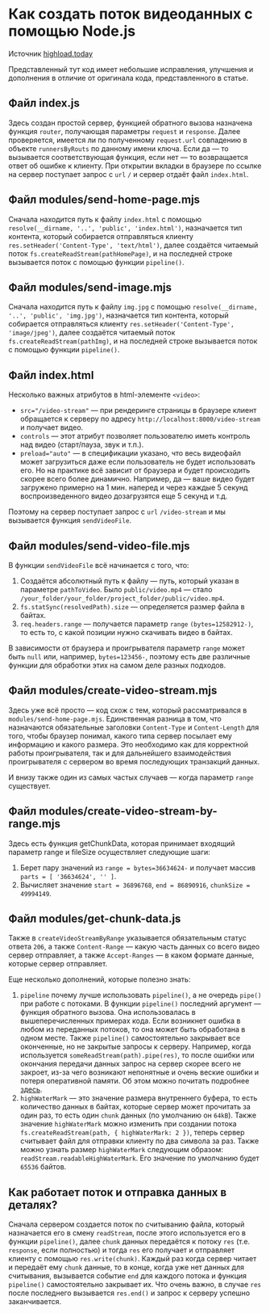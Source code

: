 # Как создать поток видеоданных с помощью Node.js

Источник [highload.today](https://highload.today/blogs/kak-sozdat-potok-videodannyh-s-pomoshhyu-node-js-razbirayu-detali-na-svoem-proekte/)

Представленный тут код имеет небольшие исправления, улучшения и дополнения в отличие от оригинала кода, представленного в статье.

## Файл index.js

Здесь создан простой сервер, функцией обратного вызова назначена функция `router`, получающая параметры `request` и `response`. Далее проверяется, имеется ли по полученному `request.url` совпадению в объекте `runnersByRouts` по данному имени ключа. Если да — то вызывается соответствующая функция, если нет — то возвращается ответ об ошибке к клиенту.
При открытии вкладки в браузере по ссылке на сервер поступает запрос с `url` `/` и сервер отдаёт файл `index.html`.

## Файл modules/send-home-page.mjs

Сначала находится путь к файлу `index.html` с помощью `resolve(__dirname, '..', 'public', 'index.html')`, назначается тип контента, который собирается отправляться клиенту `res.setHeader('Content-Type', 'text/html')`, далее создаётся читаемый поток `fs.createReadStream(pathHomePage)`, и на последней строке вызывается поток с помощью функции `pipeline()`.

## Файл modules/send-image.mjs

Сначала находится путь к файлу `img.jpg` с помощью `resolve(__dirname, '..', 'public', 'img.jpg')`, назначается тип контента, который собирается отправляться клиенту `res.setHeader('Content-Type', 'image/jpeg')`, далее создаётся читаемый поток `fs.createReadStream(pathImg)`, и на последней строке вызывается поток с помощью функции `pipeline()`.

## Файл index.html

Несколько важных атрибутов в html-элементе `<video>`:

- `src="/video-stream"` — при рендеринге страницы в браузере клиент обращается к серверу по адресу `http://localhost:8000/video-stream` и получает видео.
- `controls` — этот атрибут позволяет пользователю иметь контроль над видео (старт/пауза, звук и т.п.).
- `preload="auto"` — в спецификации указано, что весь видеофайл может загрузиться даже если пользователь не будет использовать его. Но на практике всё зависит от браузера и будет происходить скорее всего более динамично. Например, да — ваше видео будет загружено примерно на 1 мин. наперед и через каждые 5 секунд воспроизведенного видео дозагрузятся еще 5 секунд и т.д.

Поэтому на сервер поступает запрос с `url` `/video-stream` и мы вызывается функция `sendVideoFile`.

## Файл modules/send-video-file.mjs

В функции `sendVideoFile` всё начинается с того, что:

1. Создаётся абсолютный путь к файлу — путь, который указан в параметре `pathToVideo`. Было `public/video.mp4` — стало `/your_folder/your_folder/project_folder/public/video.mp4`.
2. `fs.statSync(resolvedPath).size` — определяется размер файла в байтах.
3. `req.headers.range` — получается параметр `range` `(bytes=12582912-)`, то есть то, с какой позиции нужно скачивать видео в байтах.

В зависимости от браузера и проигрывателя параметр `range` может быть `null` или, например, `bytes=123456-`, поэтому есть две различные функции для обработки этих на самом деле разных подходов.

## Файл modules/create-video-stream.mjs

Здесь уже всё просто — код схож с тем, который рассматривался в `modules/send-home-page.mjs`. Единственная разница в том, что назначаются обязательные заголовки `Content-Type` и `Content-Length` для того, чтобы браузер понимал, какого типа сервер посылает ему информацию и какого размера. Это необходимо как для корректной работы проигрывателя, так и для дальнейшего взаимодействия проигрывателя с сервером во время последующих транзакций данных.

И внизу также один из самых частых случаев — когда параметр `range` существует.

## Файл modules/create-video-stream-by-range.mjs

Здесь есть функция getChunkData, которая принимает входящий параметр range и fileSize осуществляет следующие шаги:

1. Берет пару значений из `range = bytes=36634624-` и получает массив `parts = [ '36634624', '' ]`.
2. Вычисляет значение `start = 36896768`, `end = 86890916`, `chunkSize = 49994149`.

## Файл modules/get-chunk-data.js

Также в `createVideoStreamByRange` указывается обязательным статус ответа `206`, а также `Content-Range` — какую часть данных со всего видео сервер отправляет, а также `Accept-Ranges` — в каком формате данные, которые сервер отправляет.

Еще несколько дополнений, которые полезно знать:

1. `pipeline` почему лучше использовать `pipeline()`, а не очередь `pipe()` при работе с потоками. В функции `pipeline()` последний аргумент — функция обратного вызова. Она использовалась в вышеперечисленных примерах кода. Если возникнет ошибка в любом из переданных потоков, то она может быть обработана в одном месте. Также `pipeline()` самостоятельно закрывает все оконченные, но не закрытые запросы к серверу. Например, когда используется `someReadStream(path).pipe(res)`, то после ошибки или окончания передачи данных запрос на сервер скорее всего не закроет, из-за чего возникают непонятные и очень веские ошибки и потеря оперативной памяти. Об этом можно почитать подробнее [здесь](https://nodejs.org/api/stream.html#streampipelinesource-transforms-destination-callback).
2. `highWaterMark` — это значение размера внутреннего буфера, то есть количество данных в байтах, которые сервер может прочитать за один раз, то есть один `chunk` данных (по умолчанию он `64kB`). Также значение `highWaterMark` можно изменить при создании потока `fs.createReadStream(path, { highWaterMark: 2 })`, теперь сервер считывает файл для отправки клиенту по два символа за раз. Также можно узнать размер `highWaterMark` следующим образом: `readStream.readableHighWaterMark`. Его значение по умолчанию будет `65536` байтов.

## Как работает поток и отправка данных в деталях?

Сначала сервером создается поток по считыванию файла, который назначается его в смену `readStream`, после этого используется его в функции `pipeline()`, далее `chunk` данных передаётся к потоку `res` (т.е. `response`, если полностью) и тогда `res` его получает и отправляет клиенту с помощью `res.write(chunk)`. Каждый раз когда сервер читает и передаёт ему `chunk` данные, то в конце, когда уже нет данных для считывания, вызывается событие `end` для каждого потока и функция `pipeline()` самостоятельно закрывает их. Что очень важно, в случае `res` после последнего вызывается `res.end()` и запрос к серверу успешно заканчивается.